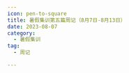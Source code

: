 ```yaml
---
icon: pen-to-square
title: 暑假集训第五篇周记（8月7日-8月13日）
date: 2023-08-07
category:
  - 暑假集训
tag:
  - 周记

---
```

